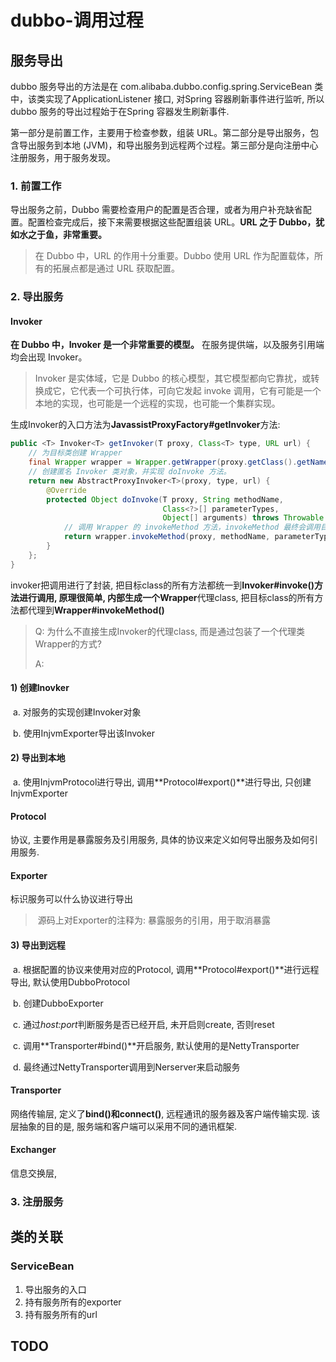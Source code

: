 # dubbo-调用过程

## 服务导出

dubbo 服务导出的方法是在 com.alibaba.dubbo.config.spring.ServiceBean 类中，该类实现了ApplicationListener 接口, 对Spring 容器刷新事件进行监听, 所以dubbo 服务的导出过程始于在Spring 容器发生刷新事件.

第一部分是前置工作，主要用于检查参数，组装 URL。第二部分是导出服务，包含导出服务到本地 (JVM)，和导出服务到远程两个过程。第三部分是向注册中心注册服务，用于服务发现。

### 1.	前置工作

导出服务之前，Dubbo 需要检查用户的配置是否合理，或者为用户补充缺省配置。配置检查完成后，接下来需要根据这些配置组装 URL。**URL 之于 Dubbo，犹如水之于鱼，非常重要。**

> 在 Dubbo 中，URL 的作用十分重要。Dubbo 使用 URL 作为配置载体，所有的拓展点都是通过 URL 获取配置。

### 2.	导出服务

#### Invoker

**在 Dubbo 中，Invoker 是一个非常重要的模型。** 在服务提供端，以及服务引用端均会出现 Invoker。

> Invoker 是实体域，它是 Dubbo 的核心模型，其它模型都向它靠扰，或转换成它，它代表一个可执行体，可向它发起 invoke 调用，它有可能是一个本地的实现，也可能是一个远程的实现，也可能一个集群实现。

生成Invoker的入口方法为**JavassistProxyFactory#getInvoker**方法: 

```java
public <T> Invoker<T> getInvoker(T proxy, Class<T> type, URL url) {
	// 为目标类创建 Wrapper
    final Wrapper wrapper = Wrapper.getWrapper(proxy.getClass().getName().indexOf('$') < 0 ? proxy.getClass() : type);
    // 创建匿名 Invoker 类对象，并实现 doInvoke 方法。
    return new AbstractProxyInvoker<T>(proxy, type, url) {
        @Override
        protected Object doInvoke(T proxy, String methodName,
                                  Class<?>[] parameterTypes,
                                  Object[] arguments) throws Throwable {
			// 调用 Wrapper 的 invokeMethod 方法，invokeMethod 最终会调用目标方法
            return wrapper.invokeMethod(proxy, methodName, parameterTypes, arguments);
        }
    };
}
```

invoker把调用进行了封装, 把目标class的所有方法都统一到**Invoker#invoke()**方法进行调用, 原理很简单, 内部生成一个**Wrapper**代理class, 把目标class的所有方法都代理到**Wrapper#invokeMethod()**

> Q: 为什么不直接生成Invoker的代理class, 而是通过包装了一个代理类Wrapper的方式? 
>
> A: 

#### 1)  创建Inovker

​	a.	对服务的实现创建Invoker对象

​	b.	使用InjvmExporter导出该Invoker

#### 2) 导出到本地

​	a.	使用InjvmProtocol进行导出, 调用**Protocol#export()**进行导出, 只创建InjvmExporter

#### Protocol

协议, 主要作用是暴露服务及引用服务, 具体的协议来定义如何导出服务及如何引用服务.

#### Exporter

标识服务可以什么协议进行导出

> ​	源码上对Exporter的注释为: 暴露服务的引用，用于取消暴露

####	3) 导出到远程

​	a.	根据配置的协议来使用对应的Protocol, 调用**Protocol#export()**进行远程导出, 默认使用DubboProtocol

​	b.	创建DubboExporter

​	c.	通过*host:port*判断服务是否已经开启, 未开启则create, 否则reset

​	c.	调用**Transporter#bind()**开启服务, 默认使用的是NettyTransporter

​	d.	最终通过NettyTransporter调用到Nerserver来启动服务

#### Transporter

网络传输层, 定义了**bind()**和**connect()**, 远程通讯的服务器及客户端传输实现. 该层抽象的目的是, 服务端和客户端可以采用不同的通讯框架.

#### Exchanger

信息交换层, 

### 3. 注册服务



## 类的关联

### ServiceBean

1. 导出服务的入口
2. 持有服务所有的exporter
3. 持有服务所有的url

## TODO

